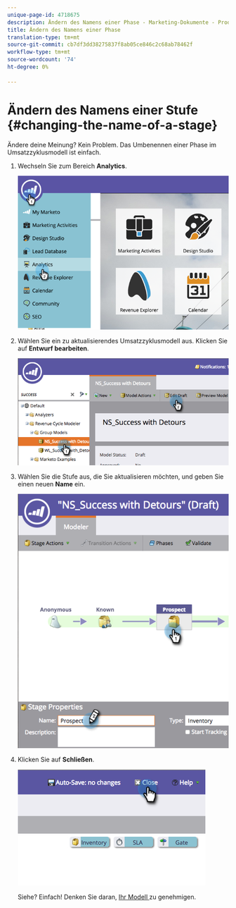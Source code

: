 ```yaml
---
unique-page-id: 4718675
description: Ändern des Namens einer Phase - Marketing-Dokumente - Produktdokumentation
title: Ändern des Namens einer Phase
translation-type: tm+mt
source-git-commit: cb7df3dd38275837f8ab05ce846c2c68ab78462f
workflow-type: tm+mt
source-wordcount: '74'
ht-degree: 0%

---
```



# Ändern des Namens einer Stufe {#changing-the-name-of-a-stage}

Ändere deine Meinung? Kein Problem. Das Umbenennen einer Phase im Umsatzzyklusmodell ist einfach.

1. Wechseln Sie zum Bereich **Analytics**.

   ![](assets/image2015-4-27-23-3a18-3a34.png)

1. Wählen Sie ein zu aktualisierendes Umsatzzyklusmodell aus. Klicken Sie auf **Entwurf bearbeiten**.

   ![](assets/image2015-4-27-17-3a36-3a33.png)

1. Wählen Sie die Stufe aus, die Sie aktualisieren möchten, und geben Sie einen neuen **Name** ein.

   ![](assets/image2015-4-27-17-3a40-3a46.png)

1. Klicken Sie auf **Schließen**.

   ![](assets/image2015-4-27-17-3a41-3a51.png)

   Siehe? Einfach! Denken Sie daran, [Ihr Modell ](/help/marketo/product-docs/reporting/revenue-cycle-analytics/revenue-cycle-models/approve-unapprove-a-revenue-model.md) zu genehmigen.
